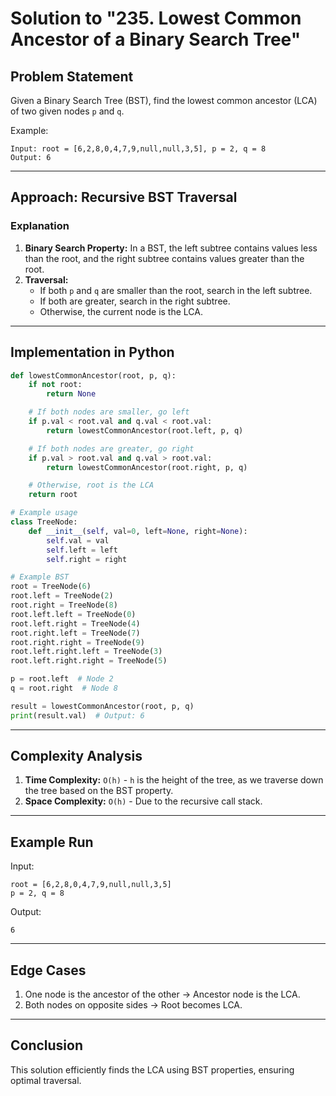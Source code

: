 # Solution to "235. Lowest Common Ancestor of a Binary Search Tree"

## Problem Statement

Given a Binary Search Tree (BST), find the lowest common ancestor (LCA) of two given nodes `p` and `q`.

Example:

```
Input: root = [6,2,8,0,4,7,9,null,null,3,5], p = 2, q = 8
Output: 6
```

---

## Approach: Recursive BST Traversal

### Explanation

1. **Binary Search Property:** In a BST, the left subtree contains values less than the root, and the right subtree contains values greater than the root.
2. **Traversal:**
    - If both `p` and `q` are smaller than the root, search in the left subtree.
    - If both are greater, search in the right subtree.
    - Otherwise, the current node is the LCA.

---

## Implementation in Python

```python
def lowestCommonAncestor(root, p, q):
    if not root:
        return None

    # If both nodes are smaller, go left
    if p.val < root.val and q.val < root.val:
        return lowestCommonAncestor(root.left, p, q)

    # If both nodes are greater, go right
    if p.val > root.val and q.val > root.val:
        return lowestCommonAncestor(root.right, p, q)

    # Otherwise, root is the LCA
    return root

# Example usage
class TreeNode:
    def __init__(self, val=0, left=None, right=None):
        self.val = val
        self.left = left
        self.right = right

# Example BST
root = TreeNode(6)
root.left = TreeNode(2)
root.right = TreeNode(8)
root.left.left = TreeNode(0)
root.left.right = TreeNode(4)
root.right.left = TreeNode(7)
root.right.right = TreeNode(9)
root.left.right.left = TreeNode(3)
root.left.right.right = TreeNode(5)

p = root.left  # Node 2
q = root.right  # Node 8

result = lowestCommonAncestor(root, p, q)
print(result.val)  # Output: 6
```

---

## Complexity Analysis

1. **Time Complexity:** `O(h)` - `h` is the height of the tree, as we traverse down the tree based on the BST property.
2. **Space Complexity:** `O(h)` - Due to the recursive call stack.

---

## Example Run

Input:

```
root = [6,2,8,0,4,7,9,null,null,3,5]
p = 2, q = 8
```

Output:

```
6
```

---

## Edge Cases

1. One node is the ancestor of the other → Ancestor node is the LCA.
2. Both nodes on opposite sides → Root becomes LCA.

---

## Conclusion

This solution efficiently finds the LCA using BST properties, ensuring optimal traversal.